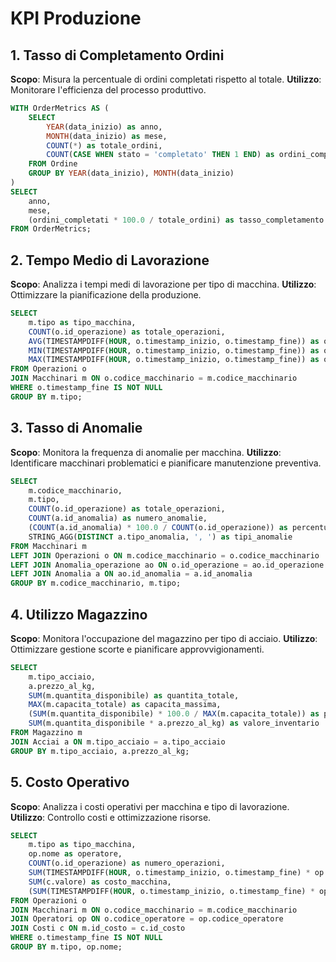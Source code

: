 # KPI Produzione

## 1. Tasso di Completamento Ordini
**Scopo**: Misura la percentuale di ordini completati rispetto al totale.
**Utilizzo**: Monitorare l'efficienza del processo produttivo.

```sql
WITH OrderMetrics AS (
    SELECT 
        YEAR(data_inizio) as anno,
        MONTH(data_inizio) as mese,
        COUNT(*) as totale_ordini,
        COUNT(CASE WHEN stato = 'completato' THEN 1 END) as ordini_completati
    FROM Ordine
    GROUP BY YEAR(data_inizio), MONTH(data_inizio)
)
SELECT 
    anno,
    mese,
    (ordini_completati * 100.0 / totale_ordini) as tasso_completamento
FROM OrderMetrics;
```

## 2. Tempo Medio di Lavorazione
**Scopo**: Analizza i tempi medi di lavorazione per tipo di macchina.
**Utilizzo**: Ottimizzare la pianificazione della produzione.

```sql
SELECT 
    m.tipo as tipo_macchina,
    COUNT(o.id_operazione) as totale_operazioni,
    AVG(TIMESTAMPDIFF(HOUR, o.timestamp_inizio, o.timestamp_fine)) as ore_medie_lavorazione,
    MIN(TIMESTAMPDIFF(HOUR, o.timestamp_inizio, o.timestamp_fine)) as ore_min_lavorazione,
    MAX(TIMESTAMPDIFF(HOUR, o.timestamp_inizio, o.timestamp_fine)) as ore_max_lavorazione
FROM Operazioni o
JOIN Macchinari m ON o.codice_macchinario = m.codice_macchinario
WHERE o.timestamp_fine IS NOT NULL
GROUP BY m.tipo;
```

## 3. Tasso di Anomalie
**Scopo**: Monitora la frequenza di anomalie per macchina.
**Utilizzo**: Identificare macchinari problematici e pianificare manutenzione preventiva.

```sql
SELECT 
    m.codice_macchinario,
    m.tipo,
    COUNT(o.id_operazione) as totale_operazioni,
    COUNT(a.id_anomalia) as numero_anomalie,
    (COUNT(a.id_anomalia) * 100.0 / COUNT(o.id_operazione)) as percentuale_anomalie,
    STRING_AGG(DISTINCT a.tipo_anomalia, ', ') as tipi_anomalie
FROM Macchinari m
LEFT JOIN Operazioni o ON m.codice_macchinario = o.codice_macchinario
LEFT JOIN Anomalia_operazione ao ON o.id_operazione = ao.id_operazione
LEFT JOIN Anomalia a ON ao.id_anomalia = a.id_anomalia
GROUP BY m.codice_macchinario, m.tipo;
```

## 4. Utilizzo Magazzino
**Scopo**: Monitora l'occupazione del magazzino per tipo di acciaio.
**Utilizzo**: Ottimizzare gestione scorte e pianificare approvvigionamenti.

```sql
SELECT 
    m.tipo_acciaio,
    a.prezzo_al_kg,
    SUM(m.quantita_disponibile) as quantita_totale,
    MAX(m.capacita_totale) as capacita_massima,
    (SUM(m.quantita_disponibile) * 100.0 / MAX(m.capacita_totale)) as percentuale_utilizzo,
    SUM(m.quantita_disponibile * a.prezzo_al_kg) as valore_inventario
FROM Magazzino m
JOIN Acciai a ON m.tipo_acciaio = a.tipo_acciaio
GROUP BY m.tipo_acciaio, a.prezzo_al_kg;
```

## 5. Costo Operativo
**Scopo**: Analizza i costi operativi per macchina e tipo di lavorazione.
**Utilizzo**: Controllo costi e ottimizzazione risorse.

```sql
SELECT 
    m.tipo as tipo_macchina,
    op.nome as operatore,
    COUNT(o.id_operazione) as numero_operazioni,
    SUM(TIMESTAMPDIFF(HOUR, o.timestamp_inizio, o.timestamp_fine) * op.costo_orario) as costo_manodopera,
    SUM(c.valore) as costo_macchina,
    (SUM(TIMESTAMPDIFF(HOUR, o.timestamp_inizio, o.timestamp_fine) * op.costo_orario) + SUM(c.valore)) as costo_totale
FROM Operazioni o
JOIN Macchinari m ON o.codice_macchinario = m.codice_macchinario
JOIN Operatori op ON o.codice_operatore = op.codice_operatore
JOIN Costi c ON m.id_costo = c.id_costo
WHERE o.timestamp_fine IS NOT NULL
GROUP BY m.tipo, op.nome;
```
